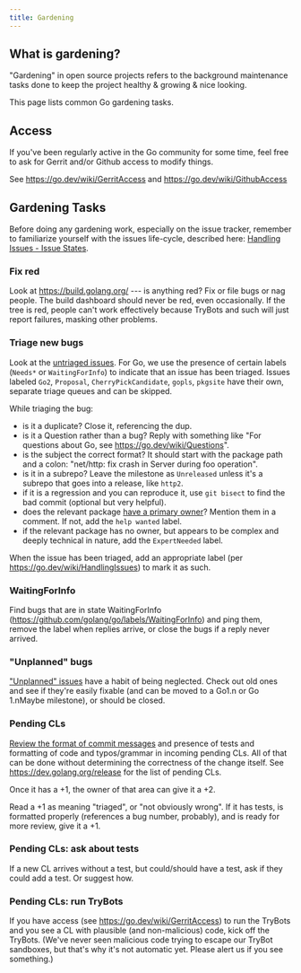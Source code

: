 ```yaml
---
title: Gardening
---
```


## What is gardening?

"Gardening" in open source projects refers to the background maintenance tasks done to keep the project healthy & growing & nice looking.

This page lists common Go gardening tasks.

## Access

If you've been regularly active in the Go community for some time, feel free to ask for Gerrit and/or Github access to modify things.

See https://go.dev/wiki/GerritAccess and https://go.dev/wiki/GithubAccess

## Gardening Tasks

Before doing any gardening work, especially on the issue tracker, remember to familiarize yourself with the issues life-cycle, described here: [Handling Issues - Issue States](/wiki/HandlingIssues#issue-states).

### Fix red

Look at https://build.golang.org/ --- is anything red? Fix or file bugs or nag people. The build dashboard should never be red, even occasionally. If the tree is red, people can't work effectively because TryBots and such will just report failures, masking other problems.

### Triage new bugs

Look at the [untriaged issues](https://github.com/golang/go/issues?q=is%3Aopen+is%3Aissue+-label%3ANeedsInvestigation+-label%3ANeedsFix+-label%3ANeedsDecision+-label%3AWaitingForInfo+-label%3AGo2+-label%3AProposal+-label%3ACherryPickCandidate+-label%3ACherryPickApproved+no%3Aassignee+created%3A%3E2019-01-01+-label%3Agopls+-label%3Apkgsite). For Go, we use the presence of certain labels (`Needs*` or `WaitingForInfo`) to indicate that an issue has been triaged. Issues labeled `Go2`, `Proposal`, `CherryPickCandidate`, `gopls`, `pkgsite` have their own, separate triage queues and can be skipped.

While triaging the bug:

* is it a duplicate? Close it, referencing the dup.
* is it a Question rather than a bug? Reply with something like "For questions about Go, see https://go.dev/wiki/Questions".
* is the subject the correct format? It should start with the package path and a colon: "net/http: fix crash in Server during foo operation".
* is it in a subrepo? Leave the milestone as `Unreleased` unless it's a subrepo that goes into a release, like `http2`.
* if it is a regression and you can reproduce it, use `git bisect` to find the bad commit (optional but very helpful).
* does the relevant package [have a primary owner](https://dev.golang.org/owners)? Mention them in a comment. If not, add the `help wanted` label.
* if the relevant package has no owner, but appears to be complex and deeply technical in nature, add the `ExpertNeeded` label.

When the issue has been triaged, add an appropriate label (per https://go.dev/wiki/HandlingIssues) to mark it as such.

### WaitingForInfo

Find bugs that are in state WaitingForInfo (https://github.com/golang/go/labels/WaitingForInfo) and ping them, remove the label when replies arrive, or close the bugs if a reply never arrived.

### "Unplanned" bugs

["Unplanned" issues](https://github.com/golang/go/issues?utf8=%E2%9C%93&q=is%3Aissue%20is%3Aopen%20milestone%3AUnplanned%20sort%3Aupdated-asc%20-label%3AGo2%20-label%3ALanguageChange) have a habit of being neglected. Check out old ones and see if they're easily fixable (and can be moved to a Go1.n or Go 1.nMaybe milestone), or should be closed.

### Pending CLs

[Review the format of commit messages](https://go.dev/doc/contribute#commit_messages) and presence of tests and formatting of code and typos/grammar in incoming pending CLs. All of that can be done without determining the correctness of the change itself. See  https://dev.golang.org/release for the list of pending CLs.

Once it has a +1, the owner of that area can give it a +2.

Read a +1 as meaning "triaged", or "not obviously wrong". If it has tests, is formatted properly (references a bug number, probably), and is ready for more review, give it a +1.

### Pending CLs: ask about tests

If a new CL arrives without a test, but could/should have a test, ask if they could add a test. Or suggest how.

### Pending CLs: run TryBots

If you have access (see https://go.dev/wiki/GerritAccess) to run the TryBots and you see a CL with plausible (and non-malicious) code, kick off the TryBots. (We've never seen malicious code trying to escape our TryBot sandboxes, but that's why it's not automatic yet. Please alert us if you see something.)



